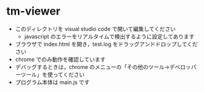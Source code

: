 # tm-viewer

* このディレクトリを visual studio code で開いて編集してください
    * javascript のエラーをリアルタイムで検出するように設定してあります
* ブラウザで index.html を開き，test.log をドラッグアンドドロップしてください
* chrome でのみ動作を確認しています
* デバッグするときは，chrome のメニューの「その他のツール→デベロッパーツール」を使ってください
* プログラム本体は main.js です


